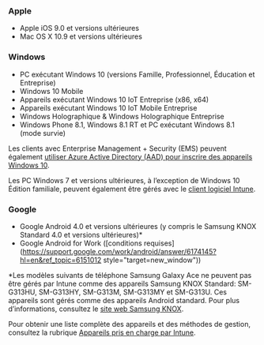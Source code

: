 

### <a name="apple"></a>Apple
  - Apple iOS 9.0 et versions ultérieures
  - Mac OS X 10.9 et versions ultérieures

### <a name="windows"></a>Windows
  - PC exécutant Windows 10 (versions Famille, Professionnel, Éducation et Entreprise)
  - Windows 10 Mobile
  - Appareils exécutant Windows 10 IoT Entreprise (x86, x64)
  - Appareils exécutant Windows 10 IoT Mobile Entreprise
  - Windows Holographique &amp; Windows Holographique Entreprise
  - Windows Phone 8.1, Windows 8.1 RT et PC exécutant Windows 8.1 (mode survie)

  Les clients avec Enterprise Management + Security (EMS) peuvent également [utiliser Azure Active Directory (AAD) pour inscrire des appareils Windows 10](/intune-classic/deploy-use/set-up-windows-device-management-with-microsoft-intune#azure-active-directory-enrollment).

  Les PC Windows 7 et versions ultérieures, à l’exception de Windows 10 Édition familiale, peuvent également être gérés avec le [client logiciel Intune](/intune-classic/deploy-use/manage-windows-pcs-with-microsoft-intune).

### <a name="google"></a>Google
- Google Android 4.0 et versions ultérieures (y compris le Samsung KNOX Standard 4.0 et versions ultérieures)*
- Google Android for Work ([conditions requises](https://support.google.com/work/android/answer/6174145?hl=en&ref_topic=6151012 style="target=new_window"))

*Les modèles suivants de téléphone Samsung Galaxy Ace ne peuvent pas être gérés par Intune comme des appareils Samsung KNOX Standard: SM-G313HU, SM-G313HY, SM-G313M, SM-G313MY et SM-G313U. Ces appareils sont gérés comme des appareils Android standard. Pour plus d’informations, consultez le [site web Samsung KNOX](https://www.samsungknox.com/en).

Pour obtenir une liste complète des appareils et des méthodes de gestion, consultez la rubrique [Appareils pris en charge par Intune](/intune/supported-devices-browsers#intune-supported-devices).
